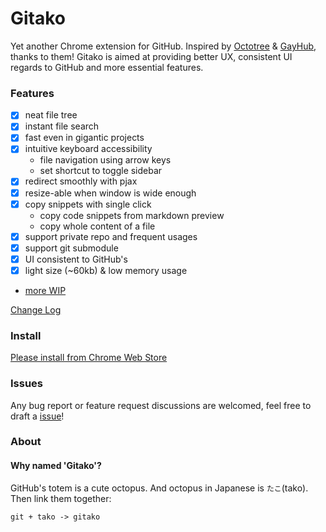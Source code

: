 # Gitako

Yet another Chrome extension for GitHub. Inspired by [Octotree](https://github.com/buunguyen/octotree) & [GayHub](https://github.com/jawil/GayHub), thanks to them! Gitako is aimed at providing better UX, consistent UI regards to GitHub and more essential features.

### Features

- [x] neat file tree
- [x] instant file search
- [x] fast even in gigantic projects
- [x] intuitive keyboard accessibility
  - file navigation using arrow keys
  - set shortcut to toggle sidebar
- [x] redirect smoothly with pjax
- [x] resize-able when window is wide enough
- [x] copy snippets with single click
  - copy code snippets from markdown preview
  - copy whole content of a file
- [x] support private repo and frequent usages
- [x] support git submodule
- [x] UI consistent to GitHub's
- [x] light size (~60kb) & low memory usage
- [more WIP](https://github.com/EnixCoda/Gitako/projects/1)

[Change Log](https://github.com/EnixCoda/Gitako/wiki/ChangeLog)

### Install

[Please install from Chrome Web Store](https://chrome.google.com/webstore/detail/gitako/giljefjcheohhamkjphiebfjnlphnokk)

### Issues

Any bug report or feature request discussions are welcomed, feel free to draft a [issue](https://github.com/EnixCoda/Gitako/issues/)!

### About

#### Why named 'Gitako'?
GitHub's totem is a cute octopus. And octopus in Japanese is `たこ`(tako).
Then link them together:

    git + tako -> gitako
